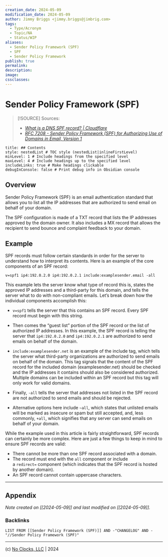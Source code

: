 ```yaml
---
creation_date: 2024-05-09
modification_date: 2024-05-09
author: Jimmy Briggs <jimmy.briggs@jimbrig.com>
tags:
  - Type/Acronym
  - Topic/NA
  - Status/WIP
aliases:
  - Sender Policy Framework (SPF)
  - SPF
  - Sender Policy Framework
publish: true
permalink:
description:
image:
cssclasses:
---
```


# Sender Policy Framework (SPF)

> [!SOURCE] Sources:
> - *[What is a DNS SPF record? | Cloudflare](https://www.cloudflare.com/learning/dns/dns-records/dns-spf-record/)*
> - *[RFC 7208 - Sender Policy Framework (SPF) for Authorizing Use of Domains in Email, Version 1](https://datatracker.ietf.org/doc/html/rfc7208)*

```table-of-contents
title: ## Contents 
style: nestedList # TOC style (nestedList|inlineFirstLevel)
minLevel: 1 # Include headings from the specified level
maxLevel: 4 # Include headings up to the specified level
includeLinks: true # Make headings clickable
debugInConsole: false # Print debug info in Obsidian console
```

## Overview

Sender Policy Framework (SPF) is an email authentication standard that allows you to list all the IP addresses that are authorized to send email on behalf of your domain.

The SPF configuration is made of a TXT record that lists the IP addresses approved by the domain owner. It also includes a MX record that allows the recipient to send bounce and complaint feedback to your domain.

## Example

SPF records must follow certain standards in order for the server to understand how to interpret its contents. Here is an example of the core components of an SPF record:

```
v=spf1 ip4:192.0.2.0 ip4:192.0.2.1 include:examplesender.email -all
```

This example lets the server know what type of record this is, states the approved IP addresses and a third-party for this domain, and tells the server what to do with non-compliant emails. Let’s break down how the individual components accomplish this:

- `v=spf1` tells the server that this contains an SPF record. Every SPF record must begin with this string.
- Then comes the “guest list” portion of the SPF record or the list of authorized IP addresses. In this example, the SPF record is telling the server that `ip4:192.0.2.0` and `ip4:192.0.2.1` are authorized to send emails on behalf of the domain.
- `include:examplesender.net` is an example of the include tag, which tells the server what third-party organizations are authorized to send emails on behalf of the domain. This tag signals that the content of the SPF record for the included domain (examplesender.net) should be checked and the IP addresses it contains should also be considered authorized. Multiple domains can be included within an SPF record but this tag will only work for valid domains.
- Finally, `-all` tells the server that addresses not listed in the SPF record are not authorized to send emails and should be rejected.

- Alternative options here include `~all`, which states that unlisted emails will be marked as insecure or spam but still accepted, and, less commonly, `+all`, which signifies that any server can send emails on behalf of your domain.

While the example used in this article is fairly straightforward, SPF records can certainly be more complex. Here are just a few things to keep in mind to ensure SPF records are valid:

- There cannot be more than one SPF record associated with a domain.
- The record must end with the `all` component or include a `redirect=` component (which indicates that the SPF record is hosted by another domain).
- An SPF record cannot contain uppercase characters.

***

## Appendix

*Note created on [[2024-05-09]] and last modified on [[2024-05-09]].*

### Backlinks

```dataview
LIST FROM [[Sender Policy Framework (SPF)]] AND -"CHANGELOG" AND -"//Sender Policy Framework (SPF)"
```

***

(c) [No Clocks, LLC](https://github.com/noclocks) | 2024


